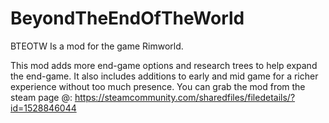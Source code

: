 # BeyondTheEndOfTheWorld
BTEOTW Is a mod for the game Rimworld.

This mod adds more end-game options and research trees to help expand the end-game.
It also includes additions to early and mid game for a richer experience without too much presence. 
You can grab the mod from the steam page @:
https://steamcommunity.com/sharedfiles/filedetails/?id=1528846044

